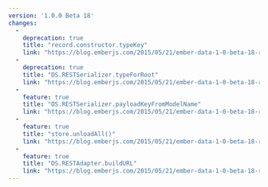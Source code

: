 ```yaml
---
version: '1.0.0 Beta 18'
changes:
  -
    deprecation: true
    title: "record.constructor.typeKey"
    link: "https://blog.emberjs.com/2015/05/21/ember-data-1-0-beta-18-released.html"
  -
    deprecation: true
    title: "DS.RESTSerializer.typeForRoot"
    link: "https://blog.emberjs.com/2015/05/21/ember-data-1-0-beta-18-released.html"
  -
    feature: true
    title: "DS.RESTSerializer.payloadKeyFromModelName"
    link: "https://blog.emberjs.com/2015/05/21/ember-data-1-0-beta-18-released.html"
  -
    feature: true
    title: "store.unloadAll()"
    link: "https://blog.emberjs.com/2015/05/21/ember-data-1-0-beta-18-released.html"
  -
    feature: true
    title: "DS.RESTAdapter.buildURL"
    link: "https://blog.emberjs.com/2015/05/21/ember-data-1-0-beta-18-released.html"
---
```

